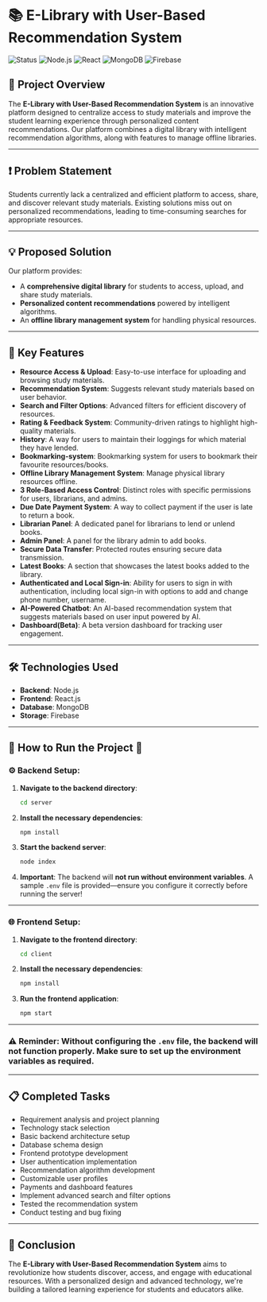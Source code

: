 # 📚 E-Library with User-Based Recommendation System

![Status](https://img.shields.io/badge/Status-In%20Progress-blue?style=flat)
![Node.js](https://img.shields.io/badge/Backend-Node.js-green?style=flat&logo=node.js)
![React](https://img.shields.io/badge/Frontend-React.js-blue?style=flat&logo=react)
![MongoDB](https://img.shields.io/badge/Database-MongoDB-green?style=flat&logo=mongodb)
![Firebase](https://img.shields.io/badge/Storage-Firebase-orange?style=flat&logo=firebase)

## 🚀 Project Overview

The **E-Library with User-Based Recommendation System** is an innovative platform designed to centralize access to study materials and improve the student learning experience through personalized content recommendations. Our platform combines a digital library with intelligent recommendation algorithms, along with features to manage offline libraries.

---

## ❗ Problem Statement

Students currently lack a centralized and efficient platform to access, share, and discover relevant study materials. Existing solutions miss out on personalized recommendations, leading to time-consuming searches for appropriate resources.

---

## 💡 Proposed Solution

Our platform provides:
- A **comprehensive digital library** for students to access, upload, and share study materials.
- **Personalized content recommendations** powered by intelligent algorithms.
- An **offline library management system** for handling physical resources.

---

## 🌟 Key Features

- **Resource Access & Upload**: Easy-to-use interface for uploading and browsing study materials.
- **Recommendation System**: Suggests relevant study materials based on user behavior.
- **Search and Filter Options**: Advanced filters for efficient discovery of resources.
- **Rating & Feedback System**: Community-driven ratings to highlight high-quality materials.
- **History**: A way for users to maintain their loggings for which material they have lended.
- **Bookmarking-system**: Bookmarking system for users to bookmark their favourite resources/books.
- **Offline Library Management System**: Manage physical library resources offline.
- **3 Role-Based Access Control**: Distinct roles with specific permissions for users, librarians, and admins.
- **Due Date Payment System**: A way to collect payment if the user is late to return a book.
- **Librarian Panel**: A dedicated panel for librarians to lend or unlend books.
- **Admin Panel**: A panel for the library admin to add books.
- **Secure Data Transfer**: Protected routes ensuring secure data transmission.
- **Latest Books**: A section that showcases the latest books added to the library.
- **Authenticated and Local Sign-in**: Ability for users to sign in with authentication, including local sign-in with options to add and change phone number, username.
- **AI-Powered Chatbot**: An AI-based recommendation system that suggests materials based on user input powered by AI.
- **Dashboard(Beta)**: A beta version dashboard for tracking user engagement.

---

## 🛠️ Technologies Used

- **Backend**: Node.js
- **Frontend**: React.js
- **Database**: MongoDB
- **Storage**: Firebase

---

## 🚨 **How to Run the Project** 🚨

### ⚙️ **Backend Setup**:

1. **Navigate to the backend directory**:
   ```bash
   cd server
   ```
2. **Install the necessary dependencies**:
   ```bash
   npm install
   ```
3. **Start the backend server**:
   ```bash
   node index
   ```
4. **Important**: The backend will **not run without environment variables**. A sample `.env` file is provided—ensure you configure it correctly before running the server!

---

### 🌐 **Frontend Setup**:

1. **Navigate to the frontend directory**:
   ```bash
   cd client
   ```
2. **Install the necessary dependencies**:
   ```bash
   npm install
   ```
3. **Run the frontend application**:
   ```bash
   npm start
   ```

---

### ⚠️ **Reminder**: Without configuring the `.env` file, the backend will **not function** properly. Make sure to set up the environment variables as required.

---

## 📋 Completed Tasks

- Requirement analysis and project planning
- Technology stack selection
- Basic backend architecture setup
- Database schema design
- Frontend prototype development
- User authentication implementation
- Recommendation algorithm development
- Customizable user profiles
- Payments and dashboard features
- Implement advanced search and filter options
- Tested the recommendation system
- Conduct testing and bug fixing

---

## 🏁 Conclusion

The **E-Library with User-Based Recommendation System** aims to revolutionize how students discover, access, and engage with educational resources. With a personalized design and advanced technology, we're building a tailored learning experience for students and educators alike.
